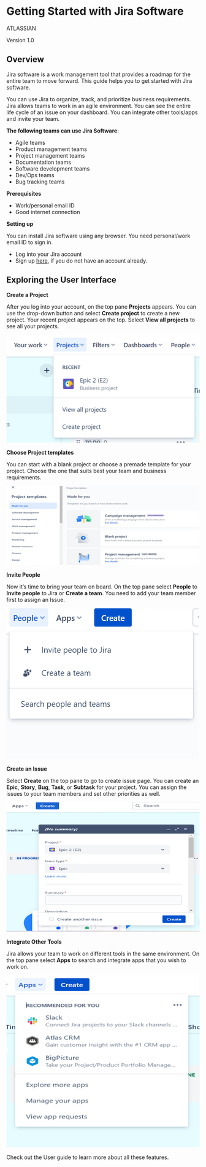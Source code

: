 # Getting Started with Jira Software #
ATLASSIAN



Version 1.0

## Overview ##
Jira software is a work management tool that provides a roadmap for the entire team to move forward. This guide helps you to get started with Jira software.

You can use Jira to organize, track, and prioritize business requirements. Jira allows teams to work in an agile environment. You can see the entire life cycle of an issue on your dashboard. You can integrate other tools/apps and invite your team. 

**The following teams can use Jira Software**:

- Agile teams
- Product management teams
- Project management teams
- Documentation teams
- Software development teams
- Dev/Ops teams
- Bug tracking teams
  
**Prerequisites**

- Work/personal email ID
- Good internet connection

**Setting up**

You can install Jira software using any browser. You need personal/work email ID to sign in. 

- Log into your Jira account
- Sign up [here](https://www.atlassian.com/software/jira/free), if you do not have an account already.


## Exploring the User Interface ##

**Create a Project**

After you log into your account, on the top pane **Projects** appears. You can use the drop-down button and select **Create project** to create a new project. Your recent project appears on the top. Select **View all projects** to see all your projects.

![image](img/../Images/Picture1.png)


**Choose Project templates**

You can start with a blank project or choose a premade template for your project. Choose the one that suits best your team and business requirements.

![Choose project templates](img/../Images/Picture2.png)


**Invite People**

Now it’s time to bring your team on board.  On the top pane select **People** to **Invite people** to Jira or **Create a team**. You need to add your team member first to assign an Issue.


![Invite peopel](img/../Images/Picture3.png)

**Create an Issue**

Select **Create** on the top pane to go to create issue page. You can create an **Epic**, **Story**, **Bug**, **Task**, or **Subtask** for your project. You can assign the issues to your team members and set other priorities as well.


![create issue](img/../Images/Picture5.png)

 

**Integrate Other Tools**

Jira allows your team to work on different tools in the same environment. On the top pane select **Apps** to search and integrate apps that you wish to work on.

![create issue](img/../Images/tools.png)

Check out the User guide to learn more about all these features.







